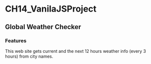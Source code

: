 # CH14_VanilaJSProject

## Global Weather Checker

### Features

This web site gets current and the next 12 hours weather info (every 3 hours) from city names.
